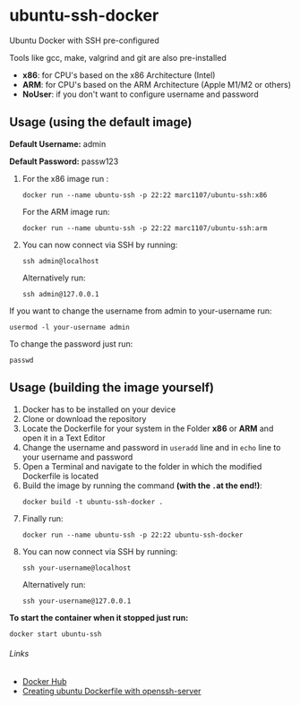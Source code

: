 # ubuntu-ssh-docker
Ubuntu Docker with SSH pre-configured

Tools like gcc, make, valgrind and git are also pre-installed

- **x86**:    for CPU's based on the x86 Architecture (Intel)
- **ARM**:    for CPU's based on the ARM Architecture (Apple M1/M2 or others)
- **NoUser**: if you don't want to configure username and password

## Usage (using the default image)

**Default Username:** admin

**Default Password:** passw123

  1.  For the x86 image run :
      ```
      docker run --name ubuntu-ssh -p 22:22 marc1107/ubuntu-ssh:x86
      ```
      For the ARM image run:
      ```
      docker run --name ubuntu-ssh -p 22:22 marc1107/ubuntu-ssh:arm
      ```
  2.  You can now connect via SSH by running:
      ```
      ssh admin@localhost
      ```
      Alternatively run:
      ```
      ssh admin@127.0.0.1
      ```

If you want to change the username from admin to your-username run:
```
usermod -l your-username admin
```
To change the password just run:
```
passwd
```


## Usage (building the image yourself)

  1.  Docker has to be installed on your device
  2.  Clone or download the repository
  3.  Locate the Dockerfile for your system in the Folder **x86** or **ARM** and open it in a Text Editor
  4.  Change the username and password in `useradd` line and in `echo` line to your username and password
  5.  Open a Terminal and navigate to the folder in which the modified Dockerfile is located
  6.  Build the image by running the command **(with the `.`at the end!)**:
      ```
      docker build -t ubuntu-ssh-docker .
      ```
  7.  Finally run:
      ```
      docker run --name ubuntu-ssh -p 22:22 ubuntu-ssh-docker
      ```
  8.  You can now connect via SSH by running:
      ```
      ssh your-username@localhost
      ```
      Alternatively run:
      ```
      ssh your-username@127.0.0.1
      ```

**To start the container when it stopped just run:**
```
docker start ubuntu-ssh
```

###### Links
-  [Docker Hub](https://hub.docker.com/repository/registry-1.docker.io/marc1107/ubuntu-ssh/general)
-  [Creating ubuntu Dockerfile with openssh-server](https://dev.to/s1ntaxe770r/how-to-setup-ssh-within-a-docker-container-i5i)
